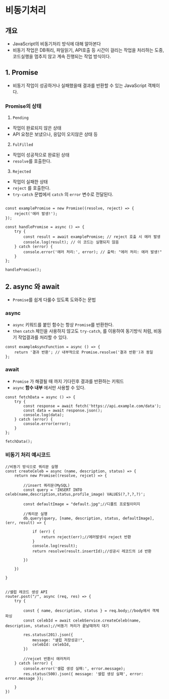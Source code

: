 # 비동기처리

## 개요
- JavaScript의 비동기처리 방식에 대해 알아본다
- 비동기 작업은 DB쿼리, 파일읽기, API호출 등 시간이 걸리는 작업을 처리하는 도중, 코드실행을 멈추지 않고 계속 진행되는 작업 방식이다.


## 1. Promise
- 비동기 작업이 성공하거나 실패했을때 결과를 반환할 수 있는 JavaScript 객체이다.

### Promise의 상태

1. `Pending`
- 작업이 완료되지 않은 상태
- API 요청은 보냈으나, 응답이 오지않은 상태 등

2. `FulFilled`
- 작업이 성공적으로 완료된 상태
- `resolve`를 호출한다.

3. `Rejected`
- 작업이 실패한 상태
- `reject` 를 호출한다.
- `try-catch` 문법에서 `catch` 의 `error` 변수로 전달된다.

```

const examplePromise = new Promise((resolve, reject) => {
    reject('에러 발생!');
});

const handlePromise = async () => {
    try {
        const result = await examplePromise; // reject 호출 시 에러 발생
        console.log(result); // 이 코드는 실행되지 않음
    } catch (error) {
        console.error('에러 처리:', error); // 출력: "에러 처리: 에러 발생!"
    }
};

handlePromise();

```



## 2. async 와 await

- `Promise`를 쉽게 다룰수 있도록 도와주는 문법


### async
- `async` 키워드를 붙인 함수는 항상 `Promise`를 반환한다.
- `then` `catch` 체인을 사용하지 않고도 `try-catch`, 를 이용하여 동기방식 처럼, 비동기 작업결과를 처리할 수 있다.


```
const exampleAsyncFunction = async () => {
    return '결과 반환'; // 내부적으로 Promise.resolve('결과 반환')과 동일
};
```


### await
- `Promise` 가 해결될 때 까지 기다린후 결과를 반환하는 키워드
- `async` **함수 내부** 에서만 사용할 수 있다.


```
const fetchData = async () => {
    try {
        const response = await fetch('https://api.example.com/data');
        const data = await response.json();
        console.log(data);
    } catch (error) {
        console.error(error);
    }
};

fetchData();

```


### 비동기 처리 예시코드

```
//비동기 방식으로 쿼리문 실행
const createCeleb = async (name, description, status) => {
    return new Promise((resolve, rejcet) => {

        //insert 쿼리문(MySQL)
        const query = 'INSERT INTO celeb(name,description,status,profile_image) VALUES(?,?,?,?)';

        const defaultImage = "default.jpg";//디폴트 프로필이미지

        //쿼리문 실행
        db.query(query, [name, description, status, defaultImage], (err, result) => {

            if (err) {
                return reject(err);//에러발생시 reject 반환
            }
            console.log(result);
            return resolve(result.insertId);//성공시 레코드의 id 반환

        })

    })

}


//셀럽 레코드 생성 API
router.post("/", async (req, res) => {
    try {

        const { name, description, status } = req.body;//body에서 객체 파싱
        const celebId = await celebService.createCeleb(name, description, status);//비동기 처리가 끝날때까지 대기

        res.status(201).json({
            message: "샐럽 저장성공!",
            celebId: celebId,
        })

        //rejcet 반환시 에러처리
    } catch (error) {
        console.error('셀럽 생성 실패:', error.message);
        res.status(500).json({ message: '셀럽 생성 실패', error: error.message });

    }
})
```
